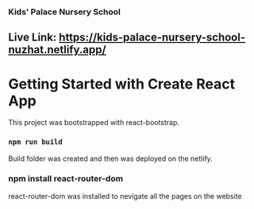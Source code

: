 ### Kids' Palace Nursery School

## Live Link: https://kids-palace-nursery-school-nuzhat.netlify.app/

# Getting Started with Create React App

This project was bootstrapped with react-bootstrap.

### `npm run build`

Build folder was created and then was deployed on the netlify.

### npm install react-router-dom

react-router-dom was installed to nevigate all the pages on the website
